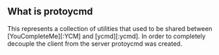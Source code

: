 ## What is protoycmd

This represents a collection of utilities that used to be shared between
[YouCompleteMe][:YCM] and [ycmd][:ycmd]. In order to completely decouple
the client from the server protoycmd was created.

[YCM]: https://github.com/Valloric/YouCompleteMe
[ycmd]: https://github.com/Valloric/ycmd
